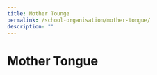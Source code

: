 ```yaml
---
title: Mother Tounge
permalink: /school-organisation/mother-tongue/
description: ""
---
```

# **Mother Tongue**

